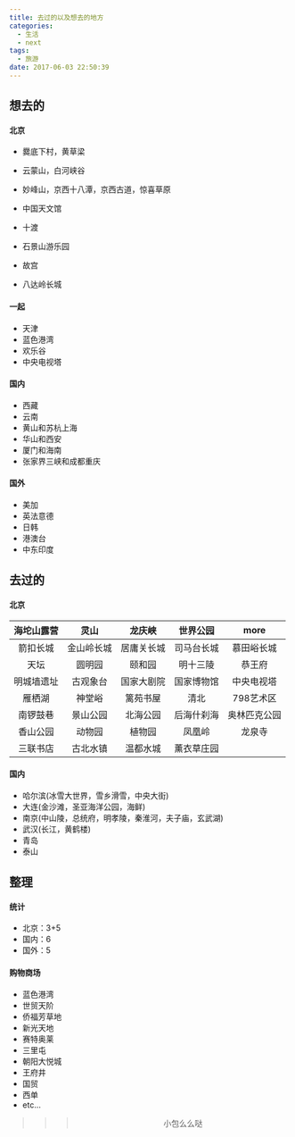 ```yaml
---
title: 去过的以及想去的地方
categories:
  - 生活
  - next
tags:
  - 旅游
date: 2017-06-03 22:50:39
---
```


## 想去的
#### 北京
- 爨底下村，黄草梁
- 云蒙山，白河峡谷
- 妙峰山，京西十八潭，京西古道，惊喜草原

- 中国天文馆
- 十渡
- 石景山游乐园
- 故宫
- 八达岭长城

#### 一起
- 天津
- 蓝色港湾
- 欢乐谷
- 中央电视塔

#### 国内
- 西藏
- 云南
- 黄山和苏杭上海
- 华山和西安
- 厦门和海南
- 张家界三峡和成都重庆

#### 国外
- 美加
- 英法意德
- 日韩
- 港澳台
- 中东印度

## 去过的
#### 北京
|海坨山露营|灵山|龙庆峡|世界公园|more|
|:---:|:---:|:---:|:---:|:---:|
|箭扣长城|金山岭长城|居庸关长城|司马台长城|慕田峪长城|
|天坛|圆明园|颐和园|明十三陵|恭王府|
|明城墙遗址|古观象台|国家大剧院|国家博物馆|中央电视塔|
|雁栖湖|神堂峪|篱苑书屋|清北|798艺术区|
|南锣鼓巷|景山公园|北海公园|后海什刹海|奥林匹克公园|
|香山公园|动物园|植物园|凤凰岭|龙泉寺|
|三联书店|古北水镇|温都水城|薰衣草庄园|

#### 国内
- 哈尔滨(冰雪大世界，雪乡滑雪，中央大街)
- 大连(金沙滩，圣亚海洋公园，海鲜)
- 南京(中山陵，总统府，明孝陵，秦淮河，夫子庙，玄武湖)
- 武汉(长江，黄鹤楼)
- 青岛
- 泰山

## 整理
#### 统计
- 北京：3+5
- 国内：6
- 国外：5

#### 购物商场
- 蓝色港湾
- 世贸天阶
- 侨福芳草地
- 新光天地
- 赛特奥莱
- 三里屯
- 朝阳大悦城
- 王府井
- 国贸
- 西单
- etc...

>>><div align=center>小包么么哒</div>
